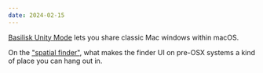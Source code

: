 ```yaml
---
date: 2024-02-15
---
```


[Basilisk Unity Mode](https://www.emaculation.com/forum/viewtopic.php?t=10472)
lets you share classic Mac windows within macOS.

On the ["spatial finder"](https://arstechnica.com/gadgets/2003/04/finder/), what
makes the finder UI on pre-OSX systems a kind of place you can hang out in.
